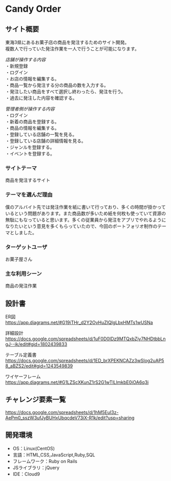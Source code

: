 
# Candy Order

## サイト概要
東海3県にあるお菓子店の商品を発注するためのサイト開発。  
複数人で行っていた発注作業を一人で行うことが可能になります。 

*店舗が操作する内容*    
・新規登録  
・ログイン  
・お店の情報を編集する。  
・商品一覧から発注する分の商品の数を入力する。    
・発注したい商品をすべて選択し終わったら、発注を行う。  
・過去に発注した内容を確認する。   

*管理者側が操作する内容*    
・ログイン  
・新着の商品を登録する。  
・商品の情報を編集する。  
・登録している店舗の一覧を見る。  
・登録している店舗の詳細情報を見る。  
・ジャンルを登録する。  
・イベントを登録する。

### サイトテーマ
商品を発注するサイト

### テーマを選んだ理由
僕のアルバイト先では発注作業を紙に書いて行っており、多くの時間が掛かっているという問題があります。また商品数が多いため紙を何枚も使っていて資源の無駄にもなっていると思います。多くの従業員から発注をアプリでやれるようになりたいという意見を多くもらっていたので、今回のポートフォリオ制作のテーマとしました。

### ターゲットユーザ
お菓子屋さん 

### 主な利用シーン
商品の発注作業

## 設計書
ER図  
https://app.diagrams.net/#G19iTHr_d2Y2OvHuZlQIgLbxHMTs1wUSNa

詳細設計  
https://docs.google.com/spreadsheets/d/1uF0D0IDz9MTQxbZjy7NHDtbbLngJ--ik/edit#gid=1802439833

テーブル定義書  
https://docs.google.com/spreadsheets/d/1ED_brXPEKNCAZz3wSlog2uAP58_aBZS2/edit#gid=1243549839

ワイヤーフレーム  
https://app.diagrams.net/#G1LZScXKunZ1rS2G1wTlLlmkbE0iOA6q3i

## チャレンジ要素一覧
https://docs.google.com/spreadsheets/d/1hM5EuI3z-AePm0_sszW3ufJyBUHxUbqcdeV73iX-R1k/edit?usp=sharing

## 開発環境
- OS：Linux(CentOS)
- 言語：HTML,CSS,JavaScript,Ruby,SQL
- フレームワーク：Ruby on Rails
- JSライブラリ：jQuery
- IDE：Cloud9
